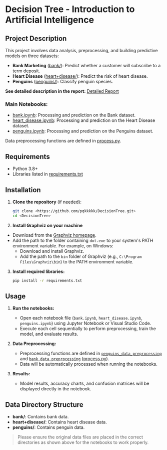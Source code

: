 # Decision Tree - Introduction to Artificial Intelligence

## Project Description

This project involves data analysis, preprocessing, and building predictive models on three datasets:
- **Bank Marketing** ([bank/](bank/)): Predict whether a customer will subscribe to a term deposit.
- **Heart Disease** ([heart+disease/](heart+disease/)): Predict the risk of heart disease.
- **Penguins** ([penguins/](penguins/)): Classify penguin species.

**See detailed description in the report:** [Detailed Report](https://drive.google.com/file/d/1gtpDaFVN9H-cPqxMGMvzb34SsryGOb7c/view?usp=sharing)

### Main Notebooks:
- [bank.ipynb](bank.ipynb): Processing and prediction on the Bank dataset.
- [heart_disease.ipynb](heart_disease.ipynb): Processing and prediction on the Heart Disease dataset.
- [penguins.ipynb](penguins.ipynb): Processing and prediction on the Penguins dataset.

Data preprocessing functions are defined in [process.py](process.py).

## Requirements

- Python 3.8+
- Libraries listed in [requirements.txt](requirements.txt)

## Installation

1. **Clone the repository** (if needed):

    ```sh
    git clone <https://github.com/pqkkkkk/DecisionTree.git>
    cd <DecisionTree>
    ```
2. **Install Graphviz on your machine**
- Download from the [Graphviz homepage](https://graphviz.org/download/).
- Add the path to the folder containing `dot.exe` to your system's PATH environment variable.
    For example, on Windows:
    - Download and install Graphviz.
    - Add the path to the `bin` folder of Graphviz (e.g., `C:\Program Files\Graphviz\bin`) to the PATH environment variable.
3. **Install required libraries:**

    ```sh
    pip install -r requirements.txt
    ```

## Usage

1. **Run the notebooks:**

    - Open each notebook file (`bank.ipynb`, `heart_disease.ipynb`, `penguins.ipynb`) using Jupyter Notebook or Visual Studio Code.
    - Execute each cell sequentially to perform preprocessing, train the model, and evaluate results.

2. **Data Preprocessing:**
    - Preprocessing functions are defined in [`penguins_data_preprocessing`](process.py#L30) and [`bank_data_preprocessing`](process.py#L53) ([process.py](process.py)).
    - Data will be automatically processed when running the notebooks.

3. **Results:**
    - Model results, accuracy charts, and confusion matrices will be displayed directly in the notebook.

## Data Directory Structure

- **bank/**: Contains bank data.
- **heart+disease/**: Contains heart disease data.
- **penguins/**: Contains penguin data.

> Please ensure the original data files are placed in the correct directories as shown above for the notebooks to work properly.
